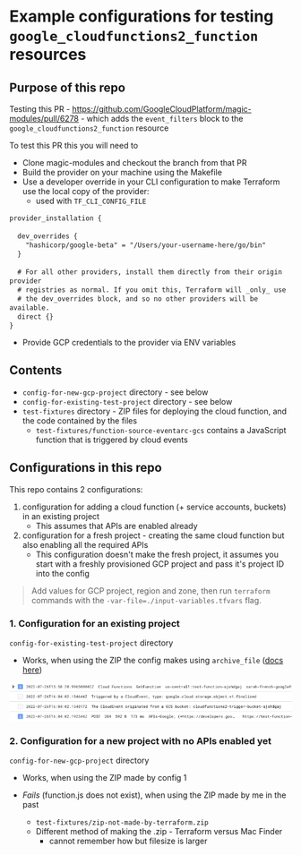# Example configurations for testing `google_cloudfunctions2_function` resources

## Purpose of this repo

Testing this PR - https://github.com/GoogleCloudPlatform/magic-modules/pull/6278 - which adds the `event_filters` block to the `google_cloudfunctions2_function` resource

To test this PR this you will need to
- Clone magic-modules and checkout the branch from that PR
- Build the provider on your machine using the Makefile
- Use a developer override in your CLI configuration to make Terraform use the local copy of the provider:
    - used with `TF_CLI_CONFIG_FILE`


```
provider_installation {

  dev_overrides {
    "hashicorp/google-beta" = "/Users/your-username-here/go/bin"
  }

  # For all other providers, install them directly from their origin provider
  # registries as normal. If you omit this, Terraform will _only_ use
  # the dev_overrides block, and so no other providers will be available.
  direct {}
}
```

- Provide GCP credentials to the provider via ENV variables

## Contents

- `config-for-new-gcp-project` directory - see below
- `config-for-existing-test-project` directory - see below
- `test-fixtures` directory - ZIP files for deploying the cloud function, and the code contained by the files
    - `test-fixtures/function-source-eventarc-gcs` contains a JavaScript function that is triggered by cloud events
## Configurations in this repo

This repo contains 2 configurations:
1. configuration for adding a cloud function (+ service accounts, buckets) in an existing project
    - This assumes that APIs are enabled already
2. configuration for a fresh project - creating the same cloud function but also enabling all the required APIs
    - This configuration doesn't make the fresh project, it assumes you start with a freshly provisioned GCP project and pass it's project ID into the config


> Add values for GCP project, region and zone, then run `terraform` commands with the `-var-file=./input-variables.tfvars` flag.


### 1. Configuration for an existing project

`config-for-existing-test-project` directory

- Works, when using the ZIP the config makes using `archive_file` ([docs here](https://registry.terraform.io/providers/hashicorp/archive/latest/docs/data-sources/archive_file))

![](./docs/existing-project-success.png)

### 2. Configuration for a new project with no APIs enabled yet

`config-for-new-gcp-project` directory

- Works, when using the ZIP made by config 1

- _Fails_ (function.js does not exist), when using the ZIP made by me in the past
    - `test-fixtures/zip-not-made-by-terraform.zip`
    - Different method of making the .zip - Terraform versus Mac Finder
        - cannot remember how but filesize is larger
